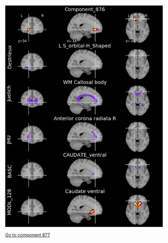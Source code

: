 


![876](preliminary/876.jpg "Component 876")

[Go to component 877](https://parietal-inria.github.io/MODL_atlas/1024/877 "Component 877")